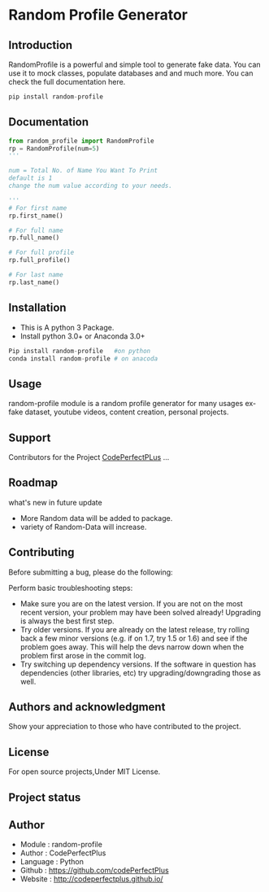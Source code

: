 # Random Profile Generator

## Introduction

RandomProfile is a powerful and simple tool to generate fake data. You can use it to mock classes, populate databases and and much more. You can check the full documentation here.

```python
pip install random-profile
```

## Documentation

```python
from random_profile import RandomProfile
rp = RandomProfile(num=5)
'''

num = Total No. of Name You Want To Print
default is 1
change the num value according to your needs.

'''
# For first name
rp.first_name()

# For full name
rp.full_name()

# For full profile
rp.full_profile()

# For last name
rp.last_name()
```

## Installation

- This is A python 3 Package.
- Install python 3.0+ or Anaconda 3.0+

```python
Pip install random-profile   #on python
conda install random-profile # on anacoda
```

## Usage

random-profile module is a random profile generator for many usages ex- fake dataset, youtube videos, content creation, personal projects.

## Support

Contributors for the Project
[CodePerfectPLus](https://github.com/codePerfectPlus)
...

## Roadmap

what's new in future update

- More Random data will be added to package.
- variety of Random-Data will increase.

## Contributing

Before submitting a bug, please do the following:

Perform basic troubleshooting steps:

- Make sure you are on the latest version. If you are not on the most recent version, your problem may have been solved already! Upgrading is always the best first step.
- Try older versions. If you are already on the latest release, try rolling back a few minor versions (e.g. if on 1.7, try 1.5 or 1.6) and see if the problem goes away. This will help the devs narrow down when the problem first arose in the commit log.
- Try switching up dependency versions. If the software in question has dependencies (other libraries, etc) try upgrading/downgrading those as well.

## Authors and acknowledgment

Show your appreciation to those who have contributed to the project.

## License

For open source projects,Under MIT License.

## Project status

## Author

- Module : random-profile
- Author  : CodePerfectPlus
- Language : Python
- Github : <https://github.com/codePerfectPlus>
- Website : <http://codeperfectplus.github.io/>
